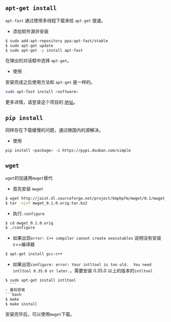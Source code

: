 ## `apt-get install` 
`apt-fast` 通过使用多线程下载来给 `apt-get` 提速。
  - 添加软件源并安装

  ```bash
  $ sudo add-apt-repository ppa:apt-fast/stable
  $ sudo apt-get update
  $ sudo apt-get -y install apt-fast
  ```
  在弹出的对话框中选择 `apt-get`。
  - 使用
  
  安装完成之后使用方法和 `apt-get` 是一样的。
  ```bash
  sudo apt-fast install <software>
  ```
更多详情，请登录这个项目的 [地址](https://github.com/ilikenwf/apt-fast)。

## `pip install` 
同样存在下载缓慢的问题，通过换国内的源解决。
  - 使用
  ```bash
  pip install <package> -i https://pypi.douban.com/simple
  ```
## `wget`
`wget`的加速用`mwget`替代
  - 首先安装 `mwget`
  ```bash
  $ wget http://jaist.dl.sourceforge.net/project/kmphpfm/mwget/0.1/mwget_0.1.0.orig.tar.bz2
  $ tar -xjvf mwget_0.1.0.orig.tar.bz2
  ```
  - 执行`.configure`
  ```bash
  $ cd mwget_0.1.0.orig
  $ ./configure
  ```
  - 如果出现`error: C++ compiler cannot create executables` 说明没有安装c++编译器
  ```bash
  $ apt-get install gcc-c++
  ```
  - 如果出现`configure: error: Your intltool is too old.  You need intltool 0.35.0 or later.`，需要安装 0.35.0 以上的版本的`intltool`
  ```bash
  $ sudo apt-get install intltool
    ```
- 最后安装
  ```bash
  $ make
  $ make install
  ```
  安装完毕后，可以使用`mwget`下载。    

